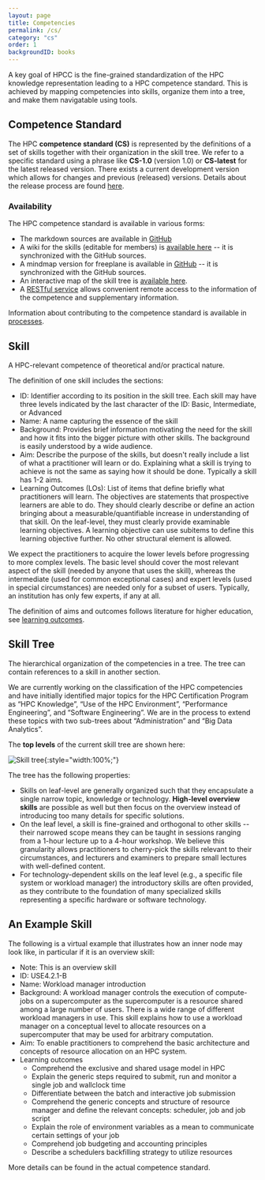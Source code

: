 ```yaml
---
layout: page
title: Competencies
permalink: /cs/
category: "cs"
order: 1
backgroundID: books
---
```


A key goal of HPCC is the fine-grained standardization of the HPC knowledge representation leading to a HPC competence standard.
This is achieved by mapping competencies into skills, organize them into a tree, and make them navigatable using tools.


## Competence Standard

The HPC **competence standard (CS)** is represented by the definitions of a set of skills together with their organization in the skill tree.
We refer to a specific standard using a phrase like **CS-1.0** (version 1.0) or **CS-latest** for the latest released version.
There exists a current development version which allows for changes and previous (released) versions.
Details about the release process are found [here](/processes/#skills).


### Availability

The HPC competence standard is available in various forms:

  * The markdown sources are available in [GitHub](https://github.com/HPC-certification-forum/skill-tree)
  * A wiki for the skills (editable for members) is [available here](https://www.hpc-certification.org/wiki/) -- it is synchronized with the GitHub sources.
  * A mindmap version for freeplane is available in [GitHub](https://github.com/HPC-certification-forum/skill-tree/blob/master/skill-tree.mm) -- it is synchronized with the GitHub sources.
  * An interactive map of the skill tree is [available here](/cs/map).
  * A [RESTful service](/ecosystem/#rest) allows convenient remote access to the information of the competence and supplementary information.

Information about contributing to the competence standard is available in [processes](/processes/#skills).


## Skill

A HPC-relevant competence of theoretical and/or practical nature.


The definition of one skill includes the sections:
  * ID: Identifier according to its position in the skill tree. Each skill may have three levels indicated by the last character of the ID: Basic, Intermediate, or Advanced
  * Name: A name capturing the essence of the skill
  * Background: Provides brief information motivating the need for the skill and how it fits into the bigger picture with other skills. The background is easily understood by a wide audience.
  * Aim: Describe the purpose of the skills, but doesn't really include a list of what a <span class="hint tpract">practitioner</span>  will learn or do. Explaining what a skill is trying to achieve is not the same as saying how it should be done. Typically a skill has 1-2 aims.
  * Learning Outcomes (LOs):  List of items that define briefly what <span class="hint tpract">practitioners</span>  will learn. The objectives are statements that prospective learners are able to do. They should clearly describe or define an action bringing about a measurable/quantifiable increase in understanding of that skill. On the leaf-level, they must clearly provide examinable learning objectives. A learning objective can use subitems to define this learning objective further. No other structural element is allowed.

We expect the <span class="hint tpract">practitioners</span>  to acquire the lower levels before progressing to more complex levels.
The basic level should cover the most relevant aspect of the skill (needed by anyone that uses the skill), whereas the intermediate (used for common exceptional cases) and expert levels (used in special circumstances) are needed only for a subset of users.
Typically, an institution has only few experts, if any at all.

The definition of aims and outcomes follows literature for higher education, see [learning outcomes](https://www.heacademy.ac.uk/system/files/assessment-learning-outcomes.pdf).

## Skill Tree

The hierarchical organization of the competencies in a tree.
The tree can contain references to a skill in another section.

We are currently working on the classification of the HPC competencies and have initially identified major topics for the HPC Certification Program as “HPC Knowledge”, “Use of the HPC Environment”, “Performance Engineering”, and “Software Engineering”.
We are in the process to extend these topics with two sub-trees about “Administration” and “Big Data Analytics”.

The **top levels** of the current skill tree are shown here:

![Skill tree](/assets/img/skill-tree.jpg "Skill tree"){:style="width:100%;"}

The tree has the following properties:
  * Skills on leaf-level are generally organized such that they encapsulate a single narrow topic, knowledge or technology. **High-level overview skills** are possible as well but then focus on the overview instead of introducing too many details for specific solutions.
  * On the leaf level, a skill is fine-grained and orthogonal to other skills -- their narrowed scope means they can be taught in sessions ranging from a 1-hour lecture up to a 4-hour workshop. We believe this granularity allows <span class="hint tpract">practitioners</span> to cherry-pick the skills relevant to their circumstances, and lecturers and examiners to prepare small lectures with well-defined content.
  * For technology-dependent skills on the leaf level (e.g., a specific file system or workload manager) the introductory skills are often provided, as they contribute to the foundation of many specialized skills representing a specific hardware or software technology.

## An Example Skill

The following is a virtual example that illustrates how an inner node may look like, in particular if it is an overview skill:

  * Note: This is an overview skill
  * ID: USE4.2.1-B
  * Name: Workload manager introduction
  * Background: A workload manager controls the execution of compute-jobs on a supercomputer as the supercomputer is a resource shared among a large number of users. There is a wide range of different workload managers in use. This skill explains how to use a workload manager on a conceptual level to allocate resources on a supercomputer that may be used for arbitrary computation.
  * Aim: To enable <span class="hint tpract">practitioners</span> to comprehend the basic architecture and concepts of resource allocation on an HPC system.
  * Learning outcomes
     - Comprehend the exclusive and shared usage model in HPC
     - Explain the generic steps required to submit, run and monitor a single job and wallclock time
     - Differentiate between the batch and interactive job submission
     - Comprehend the generic concepts and structure of resource manager and define the relevant concepts: scheduler, job and job script
     - Explain the role of environment variables as a mean to communicate certain settings of your job
     - Comprehend job budgeting and accounting principles
     - Describe a schedulers backfilling strategy to utilize resources

More details can be found in the actual competence standard.
